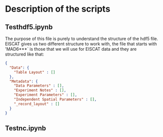 # Description of the scripts
## Testhdf5.ipynb
The purpose of this file is purely to understand the structure of the hdf5 file. EISCAT gives us two different structure to work with, the file that starts with 'MAD6***` is those that we will use for EISCAT data and they are structured like that:
```json
{
  "Data": {
    "Table Layout" : []
  },
  "Metadata": {
    "Data Parameters" : [],
    "Experiment Notes" : [],
    "Experiment Parameters" : [],
    "Independent Spatial Parameters" : [],
    "_record_layout" : []
  }
}
```
## Testnc.ipynb
